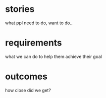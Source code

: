 # stories
what ppl need to do, want to do..

# requirements 
what we can do to help them achieve their goal

# outcomes
how close did we get?

